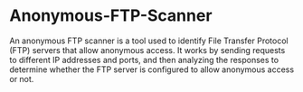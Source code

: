 # Anonymous-FTP-Scanner
An anonymous FTP scanner is a tool used to identify File Transfer Protocol (FTP) servers that allow anonymous access. It works by sending requests to different IP addresses and ports, and then analyzing the responses to determine whether the FTP server is configured to allow anonymous access or not.
